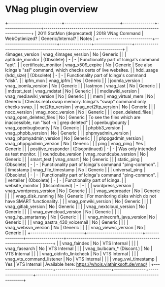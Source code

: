 
VNag plugin overview
====================

+---------------------------+----------------------------+----------------+-------------------+-----------------------------------------------------------------------+
| 2011 StatMon (deprecated) | 2018 VNag Command          | WebOptimized?  | Generic/Internal? | Notes                                                                 |
+---------------------------+----------------------------+----------------+-------------------+-----------------------------------------------------------------------+
| 4images_version           | vnag_4images_version       | No             | Generic           |                                                                       |
| aptitude_monitor          | (Obsolete)                 | -              | -                 | Functionality part of Icinga's command "apt".                         |
| certificate_monitor       | vnag_x509_expire           | No             | Generic           | See also Icinga's "ssl" command, which checks certs of live websites. |
| hdd_usage (hdd_size)      | (Obsolete)                 | -              | -                 | Functionality part of Icinga's command "disk".                        |
| ipfm_mon                  | vnag_ipfm                  | Yes            | Generic           |                                                                       |
| joomla_version            | vnag_joomla_version        | No             | Generic           |                                                                       |
| lastmon                   | vnag_last                  | No             | Generic           |                                                                       |
| mdstat_test               | vnag_mdstat                | No             | Generic           |                                                                       |
| mediawiki_version         | vnag_mediawiki_version     | No             | Generic           |                                                                       |
| mem                       | vnag_virtual_mem           | No             | Generic           | Checks real+swap memory. Icinga's "swap" command only checks swap.    |
| net2ftp_version           | vnag_net2ftp_version       | No             | Generic           |                                                                       |
| nocc_version              | vnag_nocc_version          | No             | Generic           |                                                                       |
| open_deleted_files        | vnag_open_deleted_files    | No             | Generic           | To see the files which are inaccessible, run "lsof -n | grep deleted" |
| openbugbounty             | vnag_openbugbounty         | No             | Generic           |                                                                       |
| phpbb3_version            | vnag_phpbb_version         | No             | Generic           |                                                                       |
| phpmyadmin_version        | vnag_phpmyadmin_version    | No             | Generic           |                                                                       |
| phppgadmin_version        | vnag_phppgadmin_version    | No             | Generic           |                                                                       |
| ping                      | vnag_ping                  | Yes            | Generic           |                                                                       |
| positive_responder        | (Discontinued)             | -              | -                 | Was only intended as test monitor.                                    |
| roundcube_version         | vnag_roundcube_version     | No             | Generic           |                                                                       |
| smart_test                | vnag_smart                 | No             | Generic           |                                                                       |
| static_ping               | (Obsolete)                 | -              | -                 | Functionality part of Icinga's command "ping-common".                 |
| timestamp                 | vnag_file_timestamp        | No             | Generic           |                                                                       |
| universal_ping            | (Obsolete)                 | -              | -                 | Functionality part of Icinga's command "ping-common".                 |
| verteiler                 | (Obsolete)                 | -              | -                 | Functionality part of Icinga.                                         |
| website_monitor           | (Discontinued)             | -              | -                 |                                                                       |
| wordpress_version         | vnag_wordpress_version     | No             | Generic           |                                                                       |
|                           | vnag_webreader             | No             | Generic           |                                                                       |
|                           | vnag_disk_running          | No             | Generic           | For monitoring disks which do not have SMART functionality.           |
|                           | vnag_pmwiki_version        | No             | Generic           |                                                                       |
|                           | vnag_gitlab_version        | No             | Generic           |                                                                       |
|                           | vnag_nextcloud_version     | No             | Generic           |                                                                       |
|                           | vnag_owncloud_version      | No             | Generic           |                                                                       |
|                           | vnag_hp_smartarray         | No             | Generic           |                                                                       |
|                           | vnag_minecraft_java_version| No             | Generic           |                                                                       |
|                           | vnag_aastra_430_voicemail  | No             | Generic           |                                                                       |
|                           | vnag_websvn_version        | No             | Generic           |                                                                       |
|                           | vnag_viewvc_version        | No             | Generic           |                                                                       |
+---------------------------+----------------------------+----------------+-------------------+-----------------------------------------------------------------------+
|                           | vnag_faindex               | No             | VTS Internal      |                                                                       |
|                           | vnag_fasearch              | No             | VTS Internal      |                                                                       |
|                           | vnag_bulbcam_* (Discont.)  | No             | VTS Internal      |                                                                       |
|                           | vnag_oidinfo_linkcheck     | No             | VTS Internal      |                                                                       |
|                           | vnag_vts_command_listener  | No             | VTS Internal      |                                                                       |
|                           | vnag_vwi_timestamp         | Yes            | VTS Internal      | Available here: https://whois.viathinksoft.de/vnag/                                                                      |
+---------------------------+----------------------------+----------------+-------------------+-----------------------------------------------------------------------+

